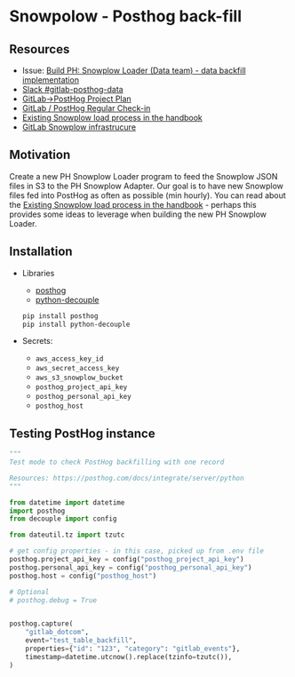 # Snowpolow - Posthog back-fill

## Resources 

* Issue: [Build PH: Snowplow Loader (Data team) - data backfill implementation](https://gitlab.com/gitlab-data/analytics/-/issues/13055)
* [Slack #gitlab-posthog-data](https://gitlab.slack.com/archives/C02QQGGG6FJ/p1654690509663749?thread_ts=1654635836.118379&cid=C02QQGGG6FJ)
* [GitLab->PostHog Project Plan](https://docs.google.com/spreadsheets/d/1zsm-vGz1cuwO0x-5HH0grpP6Oj3c_Y6trED6A11ipDY/edit#gid=0)
* [GitLab / PostHog Regular Check-in](https://docs.google.com/document/d/1mSzO7bdJwGP2OHz7Xig1u7ZwdkqiyjhQO3v632md5nE/edit#)
* [Existing Snowplow load process in the handbook](https://about.gitlab.com/handbook/business-technology/data-team/platform/snowplow/)
* [GitLab Snowplow infrastrucure](https://docs.gitlab.com/ee/development/snowplow/infrastructure.html)

## Motivation 

Create a new PH Snowplow Loader program to feed the Snowplow JSON files in S3 to the PH Snowplow Adapter.
Our goal is to have new Snowplow files fed into PostHog as often as possible (min hourly). 
You can read about the [Existing Snowplow load process in the handbook](https://about.gitlab.com/handbook/business-technology/data-team/platform/snowplow/) - perhaps this provides some ideas to leverage when building the new PH Snowplow Loader.

## Installation

* Libraries
    * [posthog](https://posthog.com/docs/integrate/server/python)
    * [python-decouple](https://pypi.org/project/python-decouple/)
  
    ```bash
    pip install posthog
    pip install python-decouple
    ```

* Secrets:
    * `aws_access_key_id`
    * `aws_secret_access_key`
    * `aws_s3_snowplow_bucket`
    * `posthog_project_api_key`
    * `posthog_personal_api_key `
    * `posthog_host`

## Testing PostHog instance

```python
"""
Test mode to check PostHog backfilling with one record

Resources: https://posthog.com/docs/integrate/server/python
"""

from datetime import datetime
import posthog
from decouple import config

from dateutil.tz import tzutc

# get config properties - in this case, picked up from .env file
posthog.project_api_key = config("posthog_project_api_key")
posthog.personal_api_key = config("posthog_personal_api_key")
posthog.host = config("posthog_host")

# Optional
# posthog.debug = True


posthog.capture(
    "gitlab_dotcom",
    event="test_table_backfill",
    properties={"id": "123", "category": "gitlab_events"},
    timestamp=datetime.utcnow().replace(tzinfo=tzutc()),
)

```